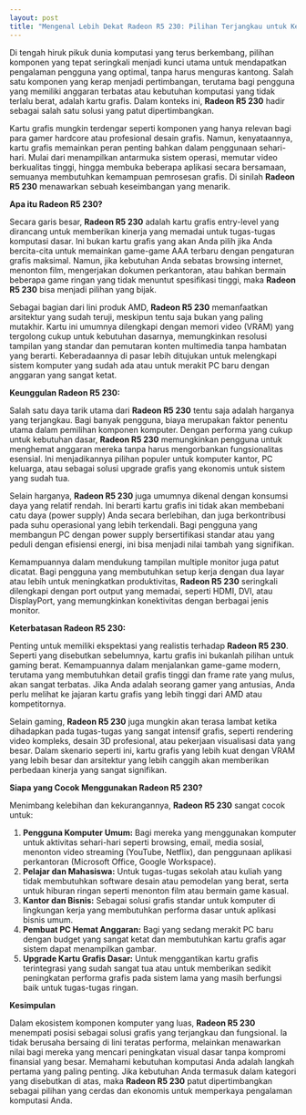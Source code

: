 ```yaml
---
layout: post
title: "Mengenal Lebih Dekat Radeon R5 230: Pilihan Terjangkau untuk Kebutuhan Dasar"
---
```


Di tengah hiruk pikuk dunia komputasi yang terus berkembang, pilihan komponen yang tepat seringkali menjadi kunci utama untuk mendapatkan pengalaman pengguna yang optimal, tanpa harus menguras kantong. Salah satu komponen yang kerap menjadi pertimbangan, terutama bagi pengguna yang memiliki anggaran terbatas atau kebutuhan komputasi yang tidak terlalu berat, adalah kartu grafis. Dalam konteks ini, **Radeon R5 230** hadir sebagai salah satu solusi yang patut dipertimbangkan.

Kartu grafis mungkin terdengar seperti komponen yang hanya relevan bagi para gamer hardcore atau profesional desain grafis. Namun, kenyataannya, kartu grafis memainkan peran penting bahkan dalam penggunaan sehari-hari. Mulai dari menampilkan antarmuka sistem operasi, memutar video berkualitas tinggi, hingga membuka beberapa aplikasi secara bersamaan, semuanya membutuhkan kemampuan pemrosesan grafis. Di sinilah **Radeon R5 230** menawarkan sebuah keseimbangan yang menarik.

**Apa itu Radeon R5 230?**

Secara garis besar, **Radeon R5 230** adalah kartu grafis entry-level yang dirancang untuk memberikan kinerja yang memadai untuk tugas-tugas komputasi dasar. Ini bukan kartu grafis yang akan Anda pilih jika Anda bercita-cita untuk memainkan game-game AAA terbaru dengan pengaturan grafis maksimal. Namun, jika kebutuhan Anda sebatas browsing internet, menonton film, mengerjakan dokumen perkantoran, atau bahkan bermain beberapa game ringan yang tidak menuntut spesifikasi tinggi, maka **Radeon R5 230** bisa menjadi pilihan yang bijak.

Sebagai bagian dari lini produk AMD, **Radeon R5 230** memanfaatkan arsitektur yang sudah teruji, meskipun tentu saja bukan yang paling mutakhir. Kartu ini umumnya dilengkapi dengan memori video (VRAM) yang tergolong cukup untuk kebutuhan dasarnya, memungkinkan resolusi tampilan yang standar dan pemutaran konten multimedia tanpa hambatan yang berarti. Keberadaannya di pasar lebih ditujukan untuk melengkapi sistem komputer yang sudah ada atau untuk merakit PC baru dengan anggaran yang sangat ketat.

**Keunggulan Radeon R5 230:**

Salah satu daya tarik utama dari **Radeon R5 230** tentu saja adalah harganya yang terjangkau. Bagi banyak pengguna, biaya merupakan faktor penentu utama dalam pemilihan komponen komputer. Dengan performa yang cukup untuk kebutuhan dasar, **Radeon R5 230** memungkinkan pengguna untuk menghemat anggaran mereka tanpa harus mengorbankan fungsionalitas esensial. Ini menjadikannya pilihan populer untuk komputer kantor, PC keluarga, atau sebagai solusi upgrade grafis yang ekonomis untuk sistem yang sudah tua.

Selain harganya, **Radeon R5 230** juga umumnya dikenal dengan konsumsi daya yang relatif rendah. Ini berarti kartu grafis ini tidak akan membebani catu daya (power supply) Anda secara berlebihan, dan juga berkontribusi pada suhu operasional yang lebih terkendali. Bagi pengguna yang membangun PC dengan power supply bersertifikasi standar atau yang peduli dengan efisiensi energi, ini bisa menjadi nilai tambah yang signifikan.

Kemampuannya dalam mendukung tampilan multiple monitor juga patut dicatat. Bagi pengguna yang membutuhkan setup kerja dengan dua layar atau lebih untuk meningkatkan produktivitas, **Radeon R5 230** seringkali dilengkapi dengan port output yang memadai, seperti HDMI, DVI, atau DisplayPort, yang memungkinkan konektivitas dengan berbagai jenis monitor.

**Keterbatasan Radeon R5 230:**

Penting untuk memiliki ekspektasi yang realistis terhadap **Radeon R5 230**. Seperti yang disebutkan sebelumnya, kartu grafis ini bukanlah pilihan untuk gaming berat. Kemampuannya dalam menjalankan game-game modern, terutama yang membutuhkan detail grafis tinggi dan frame rate yang mulus, akan sangat terbatas. Jika Anda adalah seorang gamer yang antusias, Anda perlu melihat ke jajaran kartu grafis yang lebih tinggi dari AMD atau kompetitornya.

Selain gaming, **Radeon R5 230** juga mungkin akan terasa lambat ketika dihadapkan pada tugas-tugas yang sangat intensif grafis, seperti rendering video kompleks, desain 3D profesional, atau pekerjaan visualisasi data yang besar. Dalam skenario seperti ini, kartu grafis yang lebih kuat dengan VRAM yang lebih besar dan arsitektur yang lebih canggih akan memberikan perbedaan kinerja yang sangat signifikan.

**Siapa yang Cocok Menggunakan Radeon R5 230?**

Menimbang kelebihan dan kekurangannya, **Radeon R5 230** sangat cocok untuk:

1.  **Pengguna Komputer Umum:** Bagi mereka yang menggunakan komputer untuk aktivitas sehari-hari seperti browsing, email, media sosial, menonton video streaming (YouTube, Netflix), dan penggunaan aplikasi perkantoran (Microsoft Office, Google Workspace).
2.  **Pelajar dan Mahasiswa:** Untuk tugas-tugas sekolah atau kuliah yang tidak membutuhkan software desain atau pemodelan yang berat, serta untuk hiburan ringan seperti menonton film atau bermain game kasual.
3.  **Kantor dan Bisnis:** Sebagai solusi grafis standar untuk komputer di lingkungan kerja yang membutuhkan performa dasar untuk aplikasi bisnis umum.
4.  **Pembuat PC Hemat Anggaran:** Bagi yang sedang merakit PC baru dengan budget yang sangat ketat dan membutuhkan kartu grafis agar sistem dapat menampilkan gambar.
5.  **Upgrade Kartu Grafis Dasar:** Untuk menggantikan kartu grafis terintegrasi yang sudah sangat tua atau untuk memberikan sedikit peningkatan performa grafis pada sistem lama yang masih berfungsi baik untuk tugas-tugas ringan.

**Kesimpulan**

Dalam ekosistem komponen komputer yang luas, **Radeon R5 230** menempati posisi sebagai solusi grafis yang terjangkau dan fungsional. Ia tidak berusaha bersaing di lini teratas performa, melainkan menawarkan nilai bagi mereka yang mencari peningkatan visual dasar tanpa kompromi finansial yang besar. Memahami kebutuhan komputasi Anda adalah langkah pertama yang paling penting. Jika kebutuhan Anda termasuk dalam kategori yang disebutkan di atas, maka **Radeon R5 230** patut dipertimbangkan sebagai pilihan yang cerdas dan ekonomis untuk memperkaya pengalaman komputasi Anda.
